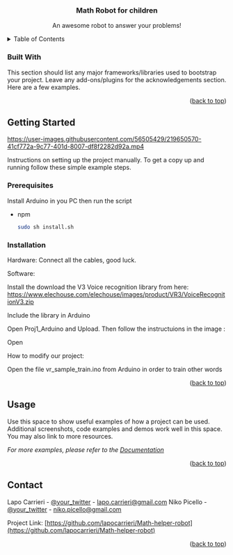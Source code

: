 

<!-- PROJECT SHIELDS -->
<!--
*** I'm using markdown "reference style" links for readability.
*** Reference links are enclosed in brackets [ ] instead of parentheses ( ).
*** See the bottom of this document for the declaration of the reference variables
*** for contributors-url, forks-url, etc. This is an optional, concise syntax you may use.
*** https://www.markdownguide.org/basic-syntax/#reference-style-links
-->



  <h3 align="center">Math Robot for children </h3>

  <p align="center">
    An awesome robot to answer your problems!
   



<!-- TABLE OF CONTENTS -->
<details>
  <summary>Table of Contents</summary>
  <ol>
    <li>
      <a href="#about-the-project">About The Project</a>
      <ul>
        <li><a href="#built-with">Built With</a></li>
      </ul>
    </li>
    <li>
      <a href="#getting-started">Getting Started</a>
      <ul>
        <li><a href="#prerequisites">Prerequisites</a></li>
        <li><a href="#installation">Installation</a></li>
      </ul>
    </li>
    <li><a href="#usage">Usage</a></li>
    <li><a href="#roadmap">Roadmap</a></li>
    <li><a href="#contributing">Contributing</a></li>
    <li><a href="#license">License</a></li>
    <li><a href="#contact">Contact</a></li>
    <li><a href="#acknowledgments">Acknowledgments</a></li>
  </ol>
</details>




### Built With

This section should list any major frameworks/libraries used to bootstrap your project. Leave any add-ons/plugins for the acknowledgements section. Here are a few examples.



<p align="right">(<a href="#readme-top">back to top</a>)</p>



<!-- GETTING STARTED -->
## Getting Started
https://user-images.githubusercontent.com/56505429/219650570-41cf772a-9c77-401d-8007-df8f2282d92a.mp4


Instructions on setting up the project manually.
To get a copy up and running follow these simple example steps.

### Prerequisites

Install Arduino in you PC then run the script
* npm
  ```sh
  sudo sh install.sh
  ```

### Installation

Hardware:
Connect all the cables, good luck.

Software:

Install the download the V3 Voice recognition library from here: https://www.elechouse.com/elechouse/images/product/VR3/VoiceRecognitionV3.zip

Include the library in Arduino

Open Proj1_Arduino and Upload. Then follow the instructuions in the image : 

Open


How to modify our project:

Open the file vr_sample_train.ino from Arduino in order to train other words



<p align="right">(<a href="#readme-top">back to top</a>)</p>



<!-- USAGE EXAMPLES -->
## Usage

Use this space to show useful examples of how a project can be used. Additional screenshots, code examples and demos work well in this space. You may also link to more resources.

_For more examples, please refer to the [Documentation](https://example.com)_

<p align="right">(<a href="#readme-top">back to top</a>)</p>





<!-- CONTACT -->
## Contact

Lapo Carrieri - [@your_twitter](https://twitter.com/your_username) - lapo.carrieri@gmail.com
Niko Picello - [@your_twitter](https://twitter.com/your_username) - niko.picello@gmail.com

Project Link: [https://github.com/lapocarrieri/Math-helper-robot](https://github.com/lapocarrieri/Math-helper-robot)

<p align="right">(<a href="#readme-top">back to top</a>)</p>



